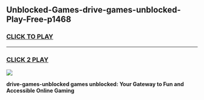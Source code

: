 
## Unblocked-Games-drive-games-unblocked-Play-Free-p1468
<h3>
<a href="https://premium76.site?title=drive-games-unblocked&ref=23A">CLICK TO PLAY</a></h3>
<hr>

<h3>
<a href="https://premium76.site?title=drive-games-unblocked&ref=23A">CLICK 2 PLAY</a>
  
</h3>

<a href="https://premium76.site?title=drive-games-unblocked&ref=23A"><img src="https://clearcache.store/games.png"></a>


**drive-games-unblocked games unblocked: Your Gateway to Fun and Accessible Online Gaming**
